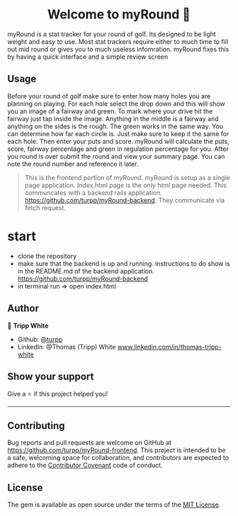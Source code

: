 <h1 align="center">Welcome to myRound 👋</h1>
<p>
    myRound is a stat tracker for your round of golf. Its designed to be light weight and easy to use. Most stat trackers require either to much time to fill out mid round or gives you to much useless infomration. myRound fixes this by having a quick interface and a simple review screen
</p>

## Usage
<p>
Before your round of golf make sure to enter how many holes you are planning on playing. For each hole select the drop down and this will show you an image of a fairway and green. To mark where your drive hit the fairway just tap inside the image. Anything in the middle is a fairway and anything on the sides is the rough. The green works in the same way. You can determine how far each circle is. Just make sure to keep it the same for each hole. Then enter your puts and score. myRound will calculate the puts, score, fairway percentage and green in regulation percentage for you. After you round is over submit the round and view your summary page. You can note the round number and reference it later. 
</p>

>This is the frontend portion of myRound. myRound is setup as a single page application. Index.html page is the only html page needed. This communcates with a backend rails application. https://github.com/turpp/myRound-backend. They communicate via fetch request.



# start
* clone the repository
* make sure that the backend is up and running. instructions to do show is in the README.md of the backend application.  https://github.com/turpp/myRound-backend
* in terminal run => open index.html

## Author

👤 **Tripp White**

* Github: [@turpp](https://github.com/turpp)
* LinkedIn: @Thomas (Tripp) White www.linkedin.com/in/thomas-tripp-white

## Show your support

Give a ⭐️ if this project helped you!

***

## Contributing

 Bug reports and pull requests are welcome on GitHub at https://github.com/turpp/myRound-frontend. This project is intended to be a safe, welcoming space for collaboration, and contributors are expected to adhere to the [Contributor Covenant](contributor-covenant.org) code of conduct.

 ## License

 The gem is available as open source under the terms of the [MIT License](http://opensource.org/licenses/MIT).